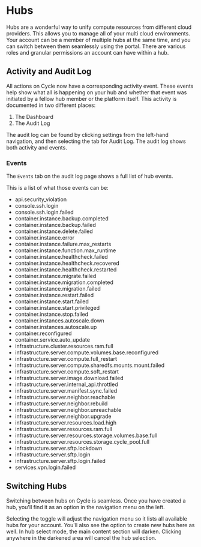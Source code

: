 # Hubs 
Hubs are a wonderful way to unify compute resources from different cloud providers. This allows you to manage all of your multi cloud environments. Your account can be a member of multiple hubs at the same time, and you can switch between them seamlessly using the portal. There are various roles and granular permissions an account can have within a hub.

## Activity and Audit Log
All actions on Cycle now have a corresponding activity event. These events help show what all is happening on your hub and whether that event was initiated by a fellow hub member or the platform itself. This activity is documented in two different places:


1. The Dashboard
2. The Audit Log

The audit log can be found by clicking settings from the left-hand navigation, and then selecting the tab for  Audit Log.  The audit log shows both activity and events.

### Events
The `Events` tab on the audit log page shows a full list of hub events. 

This is a list of what those events can be:

- api.security_violation
- console.ssh.login
- console.ssh.login.failed
- container.instance.backup.completed
- container.instance.backup.failed
- container.instance.delete.failed
- container.instance.error
- container.instance.failure.max_restarts
- container.instance.function.max_runtime
- container.instance.healthcheck.failed
- container.instance.healthcheck.recovered
- container.instance.healthcheck.restarted
- container.instance.migrate.failed
- container.instance.migration.completed
- container.instance.migration.failed
- container.instance.restart.failed
- container.instance.start.failed
- container.instance.start.privileged
- container.instance.stop.failed
- container.instances.autoscale.down
- container.instances.autoscale.up
- container.reconfigured
- container.service.auto_update
- infrastructure.cluster.resources.ram.full
- infrastructure.server.compute.volumes.base.reconfigured
- infrastructure.server.compute.full_restart
- infrastructure.server.compute.sharedfs.mounts.mount.failed
- infrastructure.server.compute.soft_restart
- infrastructure.server.image.download.failed
- infrastructure.server.internal_api.throttled
- infrastructure.server.manifest.sync.failed
- infrastructure.server.neighbor.reachable
- infrastructure.server.neighbor.rebuild
- infrastructure.server.neighbor.unreachable
- infrastructure.server.neighbor.upgrade
- infrastructure.server.resources.load.high
- infrastructure.server.resources.ram.full
- infrastructure.server.resources.storage.volumes.base.full
- infrastructure.server.resources.storage.cycle_pool.full
- infrastructure.server.sftp.lockdown
- infrastructure.server.sftp.login
- infrastructure.server.sftp.login.failed
- services.vpn.login.failed


## Switching Hubs
Switching between hubs on Cycle is seamless. Once you have created a hub, you'll find it as an option in the navigation menu on the left.

Selecting the toggle will adjust the navigation menu so it lists all available hubs for your account. You'll also see the option to create new hubs here as well. In hub select mode, the main content section will darken. Clicking anywhere in the darkened area will cancel the hub selection.